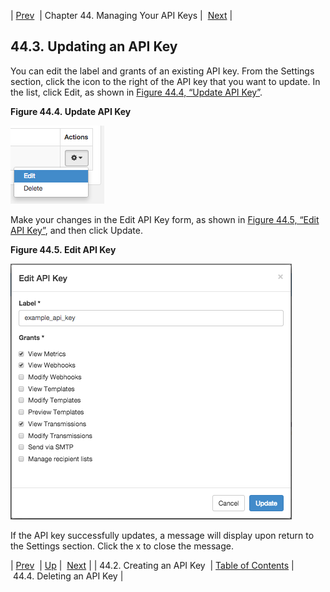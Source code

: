 | [Prev](web-ui.apikeys.create)  | Chapter 44. Managing Your API Keys |  [Next](web-ui.apikeys.delete) |

## 44.3. Updating an API Key

You can edit the label and grants of an existing API key. From the Settings section, click the icon to the right of the API key that you want to update. In the list, click Edit, as shown in [Figure 44.4, “Update API Key”](web-ui.apikeys.update#figure_update_apikey "Figure 44.4. Update API Key").

<a name="figure_update_apikey"></a>

**Figure 44.4. Update API Key**

![Update API Key](images/update_apikey.png)

Make your changes in the Edit API Key form, as shown in [Figure 44.5, “Edit API Key”](web-ui.apikeys.update#figure_edit_apikey "Figure 44.5. Edit API Key"), and then click Update.

<a name="figure_edit_apikey"></a>

**Figure 44.5. Edit API Key**

![Edit API Key](images/edit_apikey.png)

If the API key successfully updates, a message will display upon return to the Settings section. Click the x to close the message.

| [Prev](web-ui.apikeys.create)  | [Up](web-ui.apikeys) |  [Next](web-ui.apikeys.delete) |
| 44.2. Creating an API Key  | [Table of Contents](index) |  44.4. Deleting an API Key |

